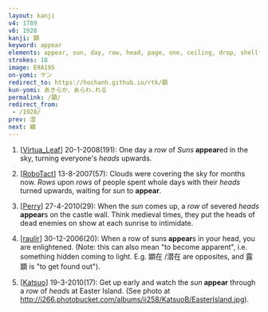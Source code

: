 ```yaml
---
layout: kanji
v4: 1789
v6: 1928
kanji: 顕
keyword: appear
elements: appear, sun, day, row, head, page, one, ceiling, drop, shellfish, clam, oyster, eye, animal legs, eight
strokes: 18
image: E9A195
on-yomi: ケン
redirect_to: https://hochanh.github.io/rtk/顕
kun-yomi: あきらか、あらわ.れる
permalink: /顕/
redirect_from:
 - /1928/
prev: 湿
next: 繊
---
```


1) [<a href="http://kanji.koohii.com/profile/Virtua_Leaf">Virtua_Leaf</a>] 20-1-2008(191): One day a <em>row</em> of <em>Suns</em><strong> appear</strong>ed in the sky, turning everyone&#039;s <em>heads</em> upwards.

2) [<a href="http://kanji.koohii.com/profile/RoboTact">RoboTact</a>] 13-8-2007(57): Clouds were covering the sky for months now. <em>Rows</em> upon <em>rows</em> of people spent whole days with their <em>heads</em> turned upwards, waiting for <em>sun</em> to <strong>appear</strong>.

3) [<a href="http://kanji.koohii.com/profile/Perry">Perry</a>] 27-4-2010(29): When the <em>sun</em> comes up, a <em>row</em> of severed <em>heads</em><strong> appear</strong>s on the castle wall. Think medieval times, they put the heads of dead enemies on show at each sunrise to intimidate.

4) [<a href="http://kanji.koohii.com/profile/raulir">raulir</a>] 30-12-2006(20): When a row of suns<strong> appear</strong>s in your head, you are enlightened. (Note: this can also mean &quot;to become apparent&quot;, i.e. something hidden coming to light. E.g. 顕在 /潜在 are opposites, and 露顕 is &quot;to get found out&quot;).

5) [<a href="http://kanji.koohii.com/profile/Katsuo">Katsuo</a>] 19-3-2010(17): Get up early and watch the <em>sun</em><strong> appear</strong> through a <em>row</em> of <em>head</em>s at Easter Island. (See photo at <a href="http://i266.photobucket.com/albums/ii258/KatsuoB/EasterIsland.jpg">http://i266.photobucket.com/albums/ii258/KatsuoB/EasterIsland.jpg</a>).

